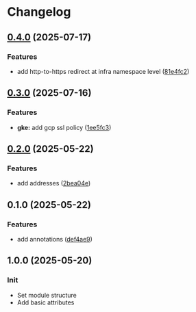 # Changelog

## [0.4.0](https://github.com/Tensho/terraform-kubernetes-gateway/compare/v0.3.0...v0.4.0) (2025-07-17)


### Features

* add http-to-https redirect at infra namespace level ([81e4fc2](https://github.com/Tensho/terraform-kubernetes-gateway/commit/81e4fc2d86f0049440aa4133952d9aa00a328946))

## [0.3.0](https://github.com/Tensho/terraform-kubernetes-gateway/compare/v0.2.0...v0.3.0) (2025-07-16)


### Features

* **gke:** add gcp ssl policy ([1ee5fc3](https://github.com/Tensho/terraform-kubernetes-gateway/commit/1ee5fc3564f2cf7c2666fb42b8d197bdf788e128))

## [0.2.0](https://github.com/Tensho/terraform-kubernetes-gateway/compare/v0.1.0...v0.2.0) (2025-05-22)


### Features

* add addresses ([2bea04e](https://github.com/Tensho/terraform-kubernetes-gateway/commit/2bea04ed6b668bb72f9606a68837c652d6fa87b9))

## 0.1.0 (2025-05-22)


### Features

* add annotations ([def4ae9](https://github.com/Tensho/terraform-kubernetes-gateway/commit/def4ae9e96ddbf4fff807ee51193b2beb2245eb9))

## 1.0.0 (2025-05-20)

### Init

* Set module structure
* Add basic attributes
